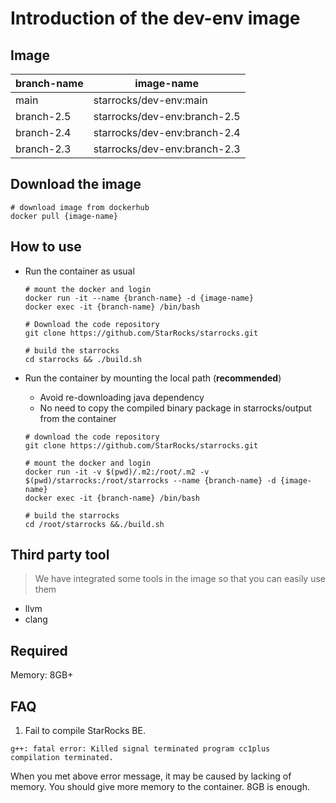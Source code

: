 # Introduction of the dev-env image

## Image

| branch-name      | image-name                    |
| ---------------- | ----------------------------- |
| main             | starrocks/dev-env:main        |
| branch-2.5       | starrocks/dev-env:branch-2.5  |
| branch-2.4       | starrocks/dev-env:branch-2.4  |
| branch-2.3       | starrocks/dev-env:branch-2.3  |

## Download the image

```shell
# download image from dockerhub
docker pull {image-name}
```

## How to use

- Run the container as usual

  ```shell
  # mount the docker and login
  docker run -it --name {branch-name} -d {image-name}
  docker exec -it {branch-name} /bin/bash

  # Download the code repository
  git clone https://github.com/StarRocks/starrocks.git

  # build the starrocks
  cd starrocks && ./build.sh
  ```

- Run the container by mounting the local path (**recommended**)

  - Avoid re-downloading java dependency
  - No need to copy the compiled binary package in starrocks/output from the container

  ```shell
  # download the code repository
  git clone https://github.com/StarRocks/starrocks.git

  # mount the docker and login
  docker run -it -v $(pwd)/.m2:/root/.m2 -v $(pwd)/starrocks:/root/starrocks --name {branch-name} -d {image-name}
  docker exec -it {branch-name} /bin/bash

  # build the starrocks
  cd /root/starrocks &&./build.sh
  ```

## Third party tool

> We have integrated some tools in the image so that you can easily use them

- llvm
- clang

## Required

Memory: 8GB+

## FAQ

1. Fail to compile StarRocks BE.

```shell
g++: fatal error: Killed signal terminated program cc1plus
compilation terminated.
```

When you met above error message, it may be caused by lacking of memory.
You should give more memory to the container.
8GB is enough.
